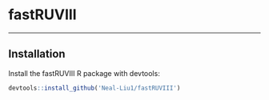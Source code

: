 
# fastRUVIII
---

## Installation 

Install the fastRUVIII R package with devtools: 

```r
devtools::install_github('Neal-Liu1/fastRUVIII')
```
